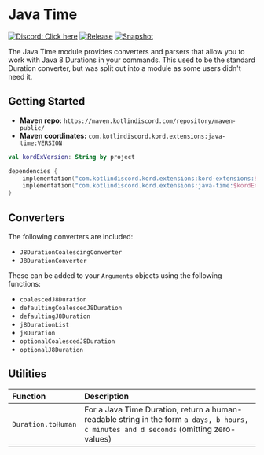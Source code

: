 # Java Time

[![Discord: Click here](https://img.shields.io/static/v1?label=Discord&message=Click%20here&color=7289DA&style=for-the-badge&logo=discord)](https://discord.gg/gjXqqCS)
[![Release](https://img.shields.io/nexus/r/com.kotlindiscord.kord.extensions/java-time?nexusVersion=3&logo=gradle&color=blue&label=Release&server=https%3A%2F%2Fmaven.kotlindiscord.com&style=for-the-badge)](https://maven.kotlindiscord.com/#browse/browse:maven-releases:com%2Fkotlindiscord%2Fkord%2Fextensions%2Fjava-time) [![Snapshot](https://img.shields.io/nexus/s/com.kotlindiscord.kord.extensions/java-time?logo=gradle&color=orange&label=Snapshot&server=https%3A%2F%2Fmaven.kotlindiscord.com&style=for-the-badge)](https://maven.kotlindiscord.com/#browse/browse:maven-snapshots:com%2Fkotlindiscord%2Fkord%2Fextensions%2Fjava-time)

The Java Time module provides converters and parsers that allow you to work with Java 8 Durations in your commands.
This used to be the standard Duration converter, but was split out into a module as some users didn't need it.

## Getting Started

* **Maven repo:** `https://maven.kotlindiscord.com/repository/maven-public/`
* **Maven coordinates:** `com.kotlindiscord.kord.extensions:java-time:VERSION`

```kotlin
val kordExVersion: String by project

dependencies {
    implementation("com.kotlindiscord.kord.extensions:kord-extensions:$kordExVersion")
    implementation("com.kotlindiscord.kord.extensions:java-time:$kordExVersion")
}
```

## Converters

The following converters are included:

* `J8DurationCoalescingConverter`
* `J8DurationConverter`

These can be added to your `Arguments` objects using the following functions:

* `coalescedJ8Duration`
* `defaultingCoalescedJ8Duration`
* `defaultingJ8Duration`
* `j8DurationList`
* `j8Duration`
* `optionalCoalescedJ8Duration`
* `optionalJ8Duration`

## Utilities

Function             | Description
:------------------- | :----------
`Duration.toHuman`   | For a Java Time Duration, return a human-readable string in the form `a days, b hours, c minutes and d seconds` (omitting zero-values)
